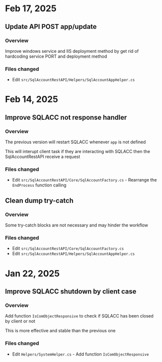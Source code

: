# Feb 17, 2025
## Update API POST app/update
### Overview
Improve windows service and IIS deployment method by get rid of hardcoding service PORT and deployment method
### Files changed
- Edit `src/SqlAccountRestAPI/Helpers/SqlAccountAppHelper.cs`
# Feb 14, 2025
## Improve SQLACC not response handler
### Overview
The previous version will restart SQLACC whenever `app` is not defined

This will interupt client task if they are interacting with SQLACC then the SqlAccountRestAPI receive a request 
### Files changed
- Edit `src/SqlAccountRestAPI/Core/SqlAccountFactory.cs` - Rearrange the `EndProcess` function calling
## Clean dump try-catch
### Overview
Some try-catch blocks are not necessary and may hinder the workflow 
### Files changed
- Edit `src/SqlAccountRestAPI/Core/SqlAccountFactory.cs`
- Edit `src/SqlAccountRestAPI/Helpers/SqlAccountAppHelper.cs`
# Jan 22, 2025
## Improve SQLACC shutdown by client case
### Overview
Add function `IsComObjectResponsive` to check if SQLACC has been closed by client or not

This is more effective and stable than the previous one
### Files changed
- Edit `Helpers/SystemHelper.cs` - Add function `IsComObjectResponsive`